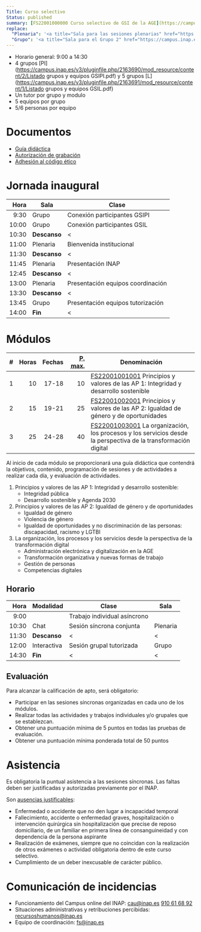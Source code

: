 ```yaml
---
Title: Curso selectivo
Status: published
summary: [FS22001000000 Curso selectivo de GSI de la AGE](https://campus.inap.es/v3/enrol/index.php?id=2199).
replace:
  "Plenaria": '<a title="Sala para las sesiones plenarias" href="https://campus.inap.es/v3/mod/url/view.php?id=137304">Plenaria</a>'
  "Grupo": '<a title="Sala para el Grupo 2" href="https://campus.inap.es/v3/mod/url/view.php?id=137294">Grupo</a>'
---
```


* Horario general: 9:00 a 14:30
* 4 grupos [PI](https://campus.inap.es/v3/pluginfile.php/2163690/mod_resource/content/2/Listado grupos y equipos GSIPI.pdf) y 5 grupos [L](https://campus.inap.es/v3/pluginfile.php/2163691/mod_resource/content/1/Listado grupos y equipos GSIL.pdf)
* Un tutor por grupo y modulo
* 5 equipos por grupo
* 5/6 personas por equipo

# Documentos

* [Guía didáctica](https://campus.inap.es/v3/pluginfile.php/2169072/mod_resource/content/2/Gu%C3%ADa%20did%C3%A1ctica%20curso%20selectivo%20GSIPI%20GSIL.pdf)
* [Autorización de grabación](https://campus.inap.es/v3/pluginfile.php/2148913/mod_assign/introattachment/0/MODELO_AUTORIZACION%20GRABACION%20GSIL%20GSIPI.DOCX)
* [Adhesión al código ético](https://campus.inap.es/v3/pluginfile.php/2148914/mod_assign/introattachment/0/Adhesi%C3%B3n%20C%C3%B3digo%20%C3%A9tico%20INAP.docx)

# Jornada inaugural

|  Hora | Sala         | Clase |
|------:|--------------|-------|
|  9:30 | Grupo        | Conexión participantes GSIPI |
| 10:00 | Grupo        | Conexión participantes GSIL |
| 10:30 | **Descanso** | < |
| 11:00 | Plenaria     | Bienvenida institucional |
| 11:30 | **Descanso** | < |
| 11:45 | Plenaria     | Presentación INAP |
| 12:45 | **Descanso** | < |
| 13:00 | Plenaria     | Presentación equipos coordinación |
| 13:30 | **Descanso** | < |
| 13:45 | Grupo        | Presentación equipos tutorización |
| 14:00 | **Fin**      | < |

# Módulos

| # | Horas | Fechas | <abbr title="Puntuación máxima">P. max.</abbr> | Denominación |
|--:|------:|-------:|-----------------------------------------------:|--------------|
| 1 | 10 | 17-18 | 10 | [FS22001001001](#) Principios y valores de las AP 1: Integridad y desarrollo sostenible |
| 2 | 15 | 19-21 | 25 | [FS22001002001](#) Principios y valores de las AP 2: Igualdad de género y de oportunidades |
| 3 | 25 | 24-28 | 40 | [FS22001003001](#) La organización, los procesos y los servicios desde la perspectiva de la transformación digital |

Al inicio de cada módulo se proporcionará una guía didáctica que contendrá la
objetivos, contenido, programación de sesiones y de actividades a realizar cada día,
y evaluación de actividades.

1. Principios y valores de las AP 1: Integridad y desarrollo sostenible:
    * Integridad pública
    * Desarrollo sostenible y Agenda 2030
2. Principios y valores de las AP 2: Igualdad de género y de oportunidades
    * Igualdad de género
    * Violencia de género
    * Igualdad de oportunidades y no discriminación de las personas: discapacidad, racismo y LGTBI
3. La organización, los procesos y los servicios desde la perspectiva de la
transformación digital
    * Administración electrónica y digitalización en la AGE
    * Transformación organizativa y nuevas formas de trabajo
    * Gestión de personas
    * Competencias digitales

## Horario

|  Hora | Modalidad    | Clase | Sala |
|------:|--------------|-------|------|
|  9:00 |              | Trabajo individual asíncrono | |
| 10:30 | Chat         | Sesión síncrona conjunta | Plenaria |
| 11:30 | **Descanso** | < | < |
| 12:00 | Interactiva  | Sesión grupal tutorizada | Grupo |
| 14:30 | **Fin**      | < | < |

## Evaluación

Para alcanzar la calificación de apto, será obligatorio:

* Participar en las sesiones síncronas organizadas en cada uno de los módulos.
* Realizar todas las actividades y trabajos individuales y/o grupales que se establezcan.
* Obtener una puntuación mínima de 5 puntos en todas las pruebas de evaluación.
* Obtener una puntuación mínima ponderada total de 50 puntos

# Asistencia

Es obligatoria la puntual asistencia a las sesiones síncronas.
Las faltas deben ser justificadas y autorizadas previamente por el INAP.

Son [ausencias justificables](https://sede.administracion.gob.es/pagSedeFront/servicios/peticionCSV.htm?codigoOrganismoSeleccionado=E05068901&codigoCSV=GEN-6552-f8bc-afb7-ad05-eec8-6654-41ca-7e4e&idOrganismo=1):

* Enfermedad o accidente que no den lugar a incapacidad temporal
* Fallecimiento, accidente o enfermedad graves, hospitalización o intervención quirúrgica sin
hospitalización que precise de reposo domiciliario, de un familiar en primera línea de
consanguineidad y con dependencia de la persona aspirante
* Realización de exámenes, siempre que no coincidan con la realización de otros exámenes o actividad
obligatoria dentro de este curso selectivo.
* Cumplimiento de un deber inexcusable de carácter público.

# Comunicación de incidencias

* Funcionamiento del Campus online del INAP: [cau@inap.es](mailto:cau@inap.es) [910 61 68 92](tel:910616892)
* Situaciones administrativas y retribuciones percibidas: [recursoshumanos@inap.es](mailto:recursoshumanos@inap.es)
* Equipo de coordinación: [fs@inap.es](mailto:fs@inap.es)
